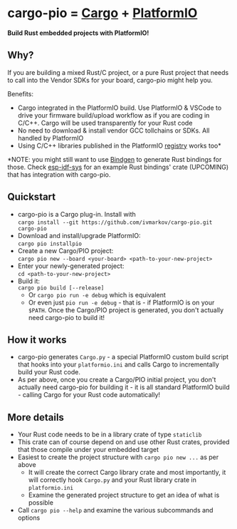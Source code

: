 # cargo-pio = [Cargo](https://doc.rust-lang.org/cargo/) + [PlatformIO](https://platformio.org/)

**Build Rust embedded projects with PlatformIO!**

## Why?

If you are building a mixed Rust/C project, or a pure Rust project that needs to call into the Vendor SDKs for your board, cargo-pio might help you.

Benefits:
* Cargo integrated in the PlatformIO build. Use PlatformIO & VSCode to drive your firmware build/upload workflow as if you are coding in C/C++. Cargo will be used transparently for your Rust code
* No need to download & install vendor GCC tollchains or SDKs. All handled by PlatformIO
* Using C/C++ libraries published in the PlatformIO [registry](https://platformio.org/lib) works too*

 *NOTE: you might still want to use [Bindgen](https://rust-lang.github.io/rust-bindgen/) to generate Rust bindings for those. Check [esp-idf-sys](https://github.com/ivmarkov/esp-idf-sys) for an example Rust bindings' crate (UPCOMING) that has integration with cargo-pio.

## Quickstart
* cargo-pio is a Cargo plug-in. Install with<br>`cargo install --git https://github.com/ivmarkov/cargo-pio.git cargo-pio`
* Download and install/upgrade PlatformIO:<br>`cargo pio installpio`
* Create a new Cargo/PIO project:<br>`cargo pio new --board <your-board> <path-to-your-new-project>`
* Enter your newly-generated project:<br>`cd <path-to-your-new-project>`
* Build it:<br>`cargo pio build [--release]`
  * Or `cargo pio run -e debug` which is equivalent
  * Or even just `pio run -e debug` - that is - if PlatformIO is on your `$PATH`. Once the Cargo/PIO project is generated, you don't actually need cargo-pio to build it!

## How it works
* cargo-pio generates `Cargo.py` - a special PlatformIO custom build script that hooks into your `platformio.ini` and calls Cargo to incrementally build your Rust code.
* As per above, once you create a Cargo/PIO initial project, you don't actually need cargo-pio for building it - it is all standard PlatformIO build - calling Cargo for your Rust code automatically!

## More details
* Your Rust code needs to be in a library crate of type `staticlib`
* This crate can of course depend on and use other Rust crates, provided that those compile under your embedded target
* Easiest to create the project structure with `cargo pio new ...` as per above
  * It will create the correct Cargo library crate and most importantly, it will correctly hook `Cargo.py` and your Rust library crate in `platformio.ini`
  * Examine the generated project structure to get an idea of what is possible
* Call `cargo pio --help` and examine the various subcommands and options
